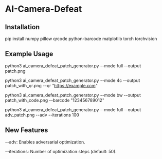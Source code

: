# AI-Camera-Defeat

## Installation
pip install numpy pillow qrcode python-barcode matplotlib torch torchvision

## Example Usage

python3 ai_camera_defeat_patch_generator.py --mode full --output patch.png

python3 ai_camera_defeat_patch_generator.py --mode 4c --output patch_with_qr.png --qr "https://example.com"

python3 ai_camera_defeat_patch_generator.py --mode bw --output patch_with_code.png --barcode "123456789012"

python3 ai_camera_defeat_patch_generator.py --mode full --output adv_patch.png --adv --iterations 100

## New Features

--adv: Enables adversarial optimization.

--iterations: Number of optimization steps (default: 50).
